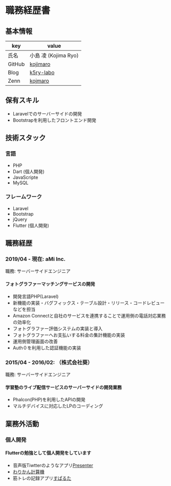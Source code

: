 # 職務経歴書

## 基本情報

|key|value|
|---|-----|
|氏名|小島 凌 (Kojima Ryo)|
|GitHub|[kojimaro](https://github.com/kojimaro)|
|Blog|[k5ry-labo](https://kojiryo.com/)|
|Zenn|[kojmaro](https://zenn.dev/kojimaro)|

## 保有スキル
- Laravelでのサーバーサイドの開発
- Bootstrapを利用したフロントエンド開発

## 技術スタック
### 言語
- PHP
- Dart (個人開発)
- JavaScripte
- MySQL

### フレームワーク
- Laravel
- Bootstrap
- jQuery
- Flutter (個人開発)

## 職務経歴

### 2019/04 - 現在: aMi Inc.

職務: サーバーサイドエンジニア

#### フォトグラファーマッチングサービスの開発
- 開発言語PHP(Laravel)
- 新機能の実装・バグフィックス・テーブル設計・リリース・コードレビューなどを担当
- Amazon Connectと自社のサービスを連携することで運用側の電話対応業務の効率化
- フォトグラファー評価システムの実装と導入
- フォトグラファーへお支払いする料金の集計機能の実装
- 運用側管理画面の改善
- Auth０を利用した認証機能の実装

### 2015/04 - 2016/02: （株式会社葵）

職務: サーバーサイドエンジニア

#### 学習塾のライブ配信サービスのサーバーサイドの開発業務
- Phalcon(PHP)を利用したAPIの開発
- マルチデバイスに対応したLPのコーディング

## 業務外活動

### 個人開発
#### Flutterの勉強として個人開発をしています
* 音声版Tiwtterのようなアプリ[Presenter](https://apps.apple.com/us/app/%E5%A3%B0%E3%81%A7%E3%81%A4%E3%81%B6%E3%82%84%E3%81%8Fsns-lounge/id1576341191)
* [わりかん計算機](https://apps.apple.com/us/app/%E3%83%AF%E3%83%AA%E3%82%AB%E3%83%B3%E8%A8%88%E7%AE%97%E6%A9%9F-%E3%82%AB%E3%83%B3%E3%82%BF%E3%83%B3-%E3%82%B7%E3%83%B3%E3%83%97%E3%83%AB/id1477316672)
* 筋トレの記録アプリ[すぱるた](https://apps.apple.com/us/app/%E3%81%99%E3%81%B1%E3%82%8B%E3%81%9F-%E3%83%88%E3%83%AC%E3%83%BC%E3%83%8B%E3%83%B3%E3%82%B0%E3%81%AE%E7%BF%92%E6%85%A3-%E7%AE%A1%E7%90%86/id1553591891)
